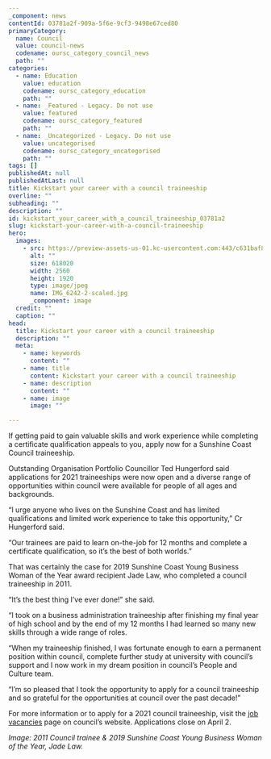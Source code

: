 ```yaml
---
_component: news
contentId: 03781a2f-909a-5f6e-9cf3-9498e67ced80
primaryCategory:
  name: Council
  value: council-news
  codename: oursc_category_council_news
  path: ""
categories:
  - name: Education
    value: education
    codename: oursc_category_education
    path: ""
  - name: _Featured - Legacy. Do not use
    value: featured
    codename: oursc_category_featured
    path: ""
  - name: _Uncategorized - Legacy. Do not use
    value: uncategorised
    codename: oursc_category_uncategorised
    path: ""
tags: []
publishedAt: null
publishedAtLast: null
title: Kickstart your career with a council traineeship
overline: ""
subheading: ""
description: ""
id: kickstart_your_career_with_a_council_traineeship_03781a2
slug: kickstart-your-career-with-a-council-traineeship
hero:
  images:
    - src: https://preview-assets-us-01.kc-usercontent.com:443/c631baf8-1b46-001f-580c-d0001b68b4a8/be81d213-b091-4c27-882e-0ee96c8fde59/IMG_6242-2-scaled.jpg
      alt: ""
      size: 618020
      width: 2560
      height: 1920
      type: image/jpeg
      name: IMG_6242-2-scaled.jpg
      _component: image
  credit: ""
  caption: ""
head:
  title: Kickstart your career with a council traineeship
  description: ""
  meta:
    - name: keywords
      content: ""
    - name: title
      content: Kickstart your career with a council traineeship
    - name: description
      content: ""
    - name: image
      image: ""

---
```

If getting paid to gain valuable skills and work experience while completing a certificate qualification appeals to you, apply now for a Sunshine Coast Council traineeship.

Outstanding Organisation Portfolio Councillor Ted Hungerford said applications for 2021 traineeships were now open and a diverse range of opportunities within council were available for people of all ages and backgrounds.

“I urge anyone who lives on the Sunshine Coast and has limited qualifications and limited work experience to take this opportunity,” Cr Hungerford said.

“Our trainees are paid to learn on-the-job for 12 months and complete a certificate qualification, so it’s the best of both worlds.”

That was certainly the case for 2019 Sunshine Coast Young Business Woman of the Year award recipient Jade Law, who completed a council traineeship in 2011.

“It’s the best thing I’ve ever done!” she said.

“I took on a business administration traineeship after finishing my final year of high school and by the end of my 12 months I had learned so many new skills through a wide range of roles.

“When my traineeship finished, I was fortunate enough to earn a permanent position within council, complete further study at university with council’s support and I now work in my dream position in council’s People and Culture team.

“I’m so pleased that I took the opportunity to apply for a council traineeship and so grateful for the opportunities at council over the past decade!”

For more information or to apply for a 2021 council traineeship, visit the [job vacancies](https://careers.sunshinecoast.qld.gov.au/)
&#x20;page on council’s website. Applications close on April 2.

*Image: 2011 Council trainee & 2019 Sunshine Coast Young Business Woman of the Year, Jade Law.*
